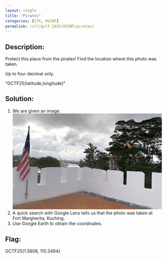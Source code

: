 ```yaml
---
layout: single
title: "Pirates"
categories: [CTF, OSINT]
permalink: /ctf/gctf-2025/OSINT/pirates/
---
```


## Description:
Protect this place from the pirates! Find the location where this photo was taken.

Up to four decimal only.

"GCTF25{latitude,longitude}"

## Solution:
1. We are given an image.
![image](images/pirates.png)
2. A quick search with Google Lens tells us that the photo was taken at Fort Margherita, Kuching.
3. Use Google Earth to obtain the coordinates.

## Flag:
GCTF25{1.5606, 110.3494}
